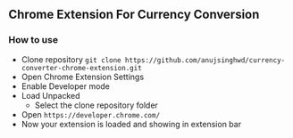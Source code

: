 ## Chrome Extension For Currency Conversion

### How to use
- Clone repository `git clone https://github.com/anujsinghwd/currency-converter-chrome-extension.git`
- Open Chrome Extension Settings
- Enable Developer mode
- Load Unpacked
    - Select the clone repository folder
- Open `https://developer.chrome.com/`
- Now your extension is loaded and showing in extension bar
